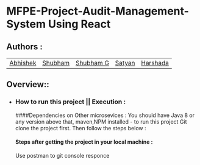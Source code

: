 # MFPE-Project-Audit-Management-System Using React

## Authors :

<table>
  <tr>
      <td>
        <a href="https://github.com/DRoy7">Abhishek</a>
        </td>
      <td>
        <a href="https://github.com/sriharish252">Shubham</a>
        </td>
      <td>
        <a href="https://github.com/Kamalesh8">Shubham G</a>
        </td>
      <td>
        <a href="https://github.com/Megha0699">Satyan</a>
        </td>
      <td>
        <a href="https://github.com/greninja199">Harshada</a>
        </td>
    </tr>
</table>

## Overview::

* ###  How to run this project || Execution :
  ####Dependencies on Other microsevices : You should have Java 8 or any version above that, maven,NPM installed - to run this project
  Git clone the project first. Then follow the steps below :<br/>

  #### Steps after getting the project in your local machine : 
  Use postman to git console responce 
    

